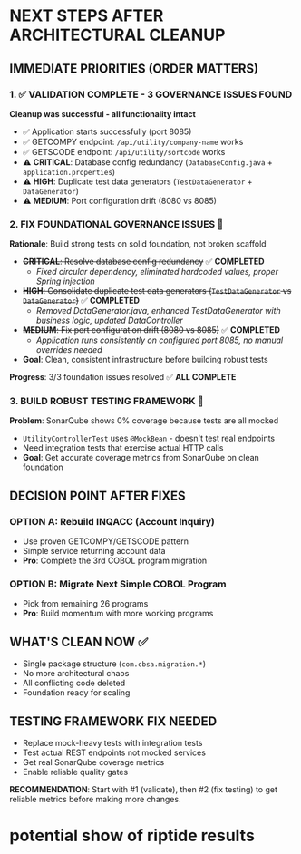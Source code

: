 # NEXT STEPS AFTER ARCHITECTURAL CLEANUP

## IMMEDIATE PRIORITIES (ORDER MATTERS)

### 1. ✅ VALIDATION COMPLETE - 3 GOVERNANCE ISSUES FOUND
**Cleanup was successful - all functionality intact**
- ✅ Application starts successfully (port 8085)
- ✅ GETCOMPY endpoint: `/api/utility/company-name` works
- ✅ GETSCODE endpoint: `/api/utility/sortcode` works
- ⚠️ **CRITICAL**: Database config redundancy (`DatabaseConfig.java` + `application.properties`)
- ⚠️ **HIGH**: Duplicate test data generators (`TestDataGenerator` + `DataGenerator`)
- ⚠️ **MEDIUM**: Port configuration drift (8080 vs 8085)

### 2. FIX FOUNDATIONAL GOVERNANCE ISSUES 🔧
**Rationale**: Build strong tests on solid foundation, not broken scaffold
- ~~**CRITICAL**: Resolve database config redundancy~~ ✅ **COMPLETED**
  - *Fixed circular dependency, eliminated hardcoded values, proper Spring injection*
- ~~**HIGH**: Consolidate duplicate test data generators (`TestDataGenerator` vs `DataGenerator`)~~ ✅ **COMPLETED**
  - *Removed DataGenerator.java, enhanced TestDataGenerator with business logic, updated DataController*
- ~~**MEDIUM**: Fix port configuration drift (8080 vs 8085)~~ ✅ **COMPLETED**
  - *Application runs consistently on configured port 8085, no manual overrides needed*
- **Goal**: Clean, consistent infrastructure before building robust tests

**Progress**: 3/3 foundation issues resolved ✅ **ALL COMPLETE**

### 3. BUILD ROBUST TESTING FRAMEWORK 🎯
**Problem**: SonarQube shows 0% coverage because tests are all mocked
- `UtilityControllerTest` uses `@MockBean` - doesn't test real endpoints
- Need integration tests that exercise actual HTTP calls
- **Goal**: Get accurate coverage metrics from SonarQube on clean foundation

## DECISION POINT AFTER FIXES

### OPTION A: Rebuild INQACC (Account Inquiry)
- Use proven GETCOMPY/GETSCODE pattern
- Simple service returning account data
- **Pro**: Complete the 3rd COBOL program migration

### OPTION B: Migrate Next Simple COBOL Program  
- Pick from remaining 26 programs
- **Pro**: Build momentum with more working programs

## WHAT'S CLEAN NOW ✅
- Single package structure (`com.cbsa.migration.*`)
- No more architectural chaos
- All conflicting code deleted
- Foundation ready for scaling

## TESTING FRAMEWORK FIX NEEDED
- Replace mock-heavy tests with integration tests
- Test actual REST endpoints not mocked services
- Get real SonarQube coverage metrics
- Enable reliable quality gates

**RECOMMENDATION**: Start with #1 (validate), then #2 (fix testing) to get reliable metrics before making more changes.

# potential show of riptide results

